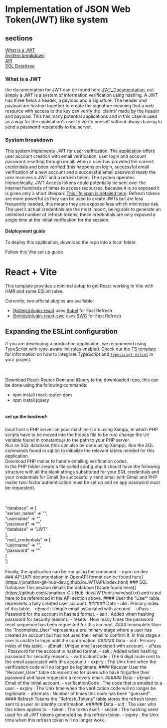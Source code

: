 # Implementation of JSON Web Token(JWT) like system

## sections
[What is a JWT](#What-is-a-JWT)<br />
[System breakdown](#System-breakdown)<br />
[API](#API)<br />
[SQL Database](#sql-database)<br />



### What is a JWT
the documentation for JWT can be found here [JWT_Documentation](https://www.jwt.io/introduction), put simply a JWT is a system of information verification using hashing. A JWT has three fields a header, a payload and a signature. The header and payload are hashed together to create the signature meaning that a web resource with access to the key can verify the 'claims' made by the header and payload. This has many potential applications and in this case is used as a way for the application’s user to verify oneself without always having to send a password repeatedly to the server.

### System breakdown
This system implements JWT for user verification. The application offers user account creation with email verification, user login and account password resetting through email. when a user has provided the correct credentials and been verified (this happens on login, successful email verification of a new account and a successful email password reset) the user receives a JWT and a refresh token. The system operates hierarchically, JWT Access tokens could potentially be sent over the internet hundreds of times to access recourses, because it is so exposed it is given only a short lifespan. [This life span is detailed  here](https://github.com/Jonathan-Git-Hub-dev/JWT/blob/main/src/token_configuration.json). Refresh tokens are more powerful as they can be used to create JWTs but are less frequently needed, this means they are exposed less which minimizes risk. The user’s actual credentials are the most import, being able to generate an unlimited number of refresh tokens, these credentials are only exposed a single time at the initial verification for the session.
#### Delployment guide
To deploy this application, download the repo into a local folder.

Follow this Vite set up guide

# React + Vite

This template provides a minimal setup to get React working in Vite with HMR and some ESLint rules.

Currently, two official plugins are available:

- [@vitejs/plugin-react](https://github.com/vitejs/vite-plugin-react/blob/main/packages/plugin-react) uses [Babel](https://babeljs.io/) for Fast Refresh
- [@vitejs/plugin-react-swc](https://github.com/vitejs/vite-plugin-react/blob/main/packages/plugin-react-swc) uses [SWC](https://swc.rs/) for Fast Refresh

## Expanding the ESLint configuration

If you are developing a production application, we recommend using TypeScript with type-aware lint rules enabled. Check out the [TS template](https://github.com/vitejs/vite/tree/main/packages/create-vite/template-react-ts) for information on how to integrate TypeScript and [`typescript-eslint`](https://typescript-eslint.io) in your project.

<br /><br />
Download React-Router-Dom and jQuery to the downloaded repo, this can be done using the following commands:
-	npm install react-router-dom
-	npm install jquery
<br /><br />
##### set up the backend:
local host a PHP server on your machine (I am using Xampp, in which PHP scripts have to be moved into the htdocs file to be run) change the Url variable found in constants.js to the path to your PHP server. <br />
Run an SQL database (this can also be done using Xampp). Run the SQL commands found in sql.txt to initialize the relevant tables needed for this application.<br />
Download PHP mailer to handle emailing verification codes.<br />
In the PHP folder create a file called config.php it should have the following structure with all the blank strings substituted for your SQL credentials and your credentials for Gmail (to successfully send email with Gmail and PHP mailer two-factor authentication must be set up and an app password must be requested).<br />
<br /><br />
<?php

$config = [<br />
    "database" => [<br />
        "server_name" => "",<br />
        "username" => "",<br />
        "password" => "",<br />
        "database" => "JWT"<br />
    ],<br />
    "mail_credentials" => [<br />
        "username" => "",<br />
        "password" => ""<br />
    ]<br />
];<br /><br />

Finally, the application can be run using the command: 
-	npm run dev<br />


### API
[API documentation in OpenAPI format can be found here](https://jonathan-git-hub-dev.github.io/JWT/API/index.html)



### SQL Database
This section details the database [(Code found here)](https://github.com/Jonathan-Git-Hub-dev/JWT/edit/main/sql.txt) and is put here to be referenced in the API section above.

#### User
the "User" table represents a fully created user account.
###### Data

- uId : Primary index of this table.
- uEmail : Unique email associated with account.
- uPass : Password for the account in hashed format.
- salt : Added when hashing password for security reasons. 
- resets : How many times the password reset sequence has been requested for this account.

#### Incomplete User
the "Incomplete_User" represents a preliminary stage where a user has created an account but has not used their email to confirm it, in this stage a user is unable to login until the confirmation.
###### Data
- uId : Primary index of this table.
- uEmail : Unique email associated with account.
- uPass : Password for the account in hashed format.
- salt : Added when hashing password for security reasons. 
- varificationCode : The 6 digit code sent to the email associated with this account.t
- expiry : The Unix time when the verification code will no longer be legitimate.

#### Recover User
the "Recover_User" table stores entries for users who have forgotten their password and have requested a recovery email.
###### Data
- uEmail : Email of the initial account.
- varificationCode : The code that is emailed to a user.
- expiry : The Unix time when the verification code will no longer be legitimate.
- attempts : Number of times this code has been "guessed".

#### Refresh Tokens
the "Refresh_Tokens" table stores the refresh token sent to a user on identity confirmation.
###### Data
- uId : The user who this token applies to.
- token : The token itself.
- secret : The hashing seed used for all JWT tokens generated by this refresh token.
- expiry : the Unix time when this refresh token will no longer work.
